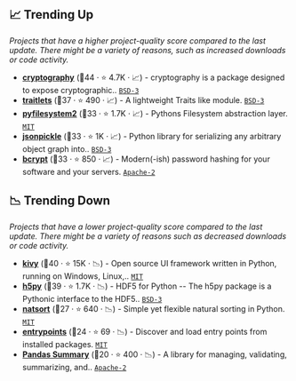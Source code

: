 ## 📈 Trending Up

_Projects that have a higher project-quality score compared to the last update. There might be a variety of reasons, such as increased downloads or code activity._

- <b><a href="https://github.com/pyca/cryptography">cryptography</a></b> (🥇44 ·  ⭐ 4.7K · 📈) - cryptography is a package designed to expose cryptographic.. <code><a href="http://bit.ly/3aKzpTv">BSD-3</a></code>
- <b><a href="https://github.com/ipython/traitlets">traitlets</a></b> (🥇37 ·  ⭐ 490 · 📈) - A lightweight Traits like module. <code><a href="http://bit.ly/3aKzpTv">BSD-3</a></code>
- <b><a href="https://github.com/PyFilesystem/pyfilesystem2">pyfilesystem2</a></b> (🥈33 ·  ⭐ 1.7K · 📈) - Pythons Filesystem abstraction layer. <code><a href="http://bit.ly/34MBwT8">MIT</a></code>
- <b><a href="https://github.com/jsonpickle/jsonpickle">jsonpickle</a></b> (🥈33 ·  ⭐ 1K · 📈) - Python library for serializing any arbitrary object graph into.. <code><a href="http://bit.ly/3aKzpTv">BSD-3</a></code>
- <b><a href="https://github.com/pyca/bcrypt">bcrypt</a></b> (🥉33 ·  ⭐ 850 · 📈) - Modern(-ish) password hashing for your software and your servers. <code><a href="http://bit.ly/3nYMfla">Apache-2</a></code>

## 📉 Trending Down

_Projects that have a lower project-quality score compared to the last update. There might be a variety of reasons such as decreased downloads or code activity._

- <b><a href="https://github.com/kivy/kivy">kivy</a></b> (🥇40 ·  ⭐ 15K · 📉) - Open source UI framework written in Python, running on Windows, Linux,.. <code><a href="http://bit.ly/34MBwT8">MIT</a></code>
- <b><a href="https://github.com/h5py/h5py">h5py</a></b> (🥇39 ·  ⭐ 1.7K · 📉) - HDF5 for Python -- The h5py package is a Pythonic interface to the HDF5.. <code><a href="http://bit.ly/3aKzpTv">BSD-3</a></code>
- <b><a href="https://github.com/SethMMorton/natsort">natsort</a></b> (🥉27 ·  ⭐ 640 · 📉) - Simple yet flexible natural sorting in Python. <code><a href="http://bit.ly/34MBwT8">MIT</a></code>
- <b><a href="https://github.com/takluyver/entrypoints">entrypoints</a></b> (🥉24 ·  ⭐ 69 · 📉) - Discover and load entry points from installed packages. <code><a href="http://bit.ly/34MBwT8">MIT</a></code>
- <b><a href="https://github.com/polyaxon/datatile">Pandas Summary</a></b> (🥉20 ·  ⭐ 400 · 📉) - A library for managing, validating, summarizing, and.. <code><a href="http://bit.ly/3nYMfla">Apache-2</a></code> <code><img src="https://git.io/JLy1S" style="display:inline;" width="13" height="13"></code>

